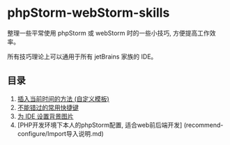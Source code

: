 phpStorm-webStorm-skills
========================

整理一些平常使用 phpStorm 或 webStorm 时的一些小技巧, 方便提高工作效率。

所有技巧理论上可以通用于所有 jetBrains 家族的 IDE。




## 目录

001. [插入当前时间的方法 (自定义模板)](docs/001.live-template.md)
002. [不能错过的常用快捷键](docs/002.keyboard-shortcuts-you-cannot-miss.md)
003. [为 IDE 设置背景图片](docs/003.set-background-image.md)
004. [PHP开发环境下本人的phpStorm配置, 适合web前后端开发]
(recommend-configure/Import导入说明.md)